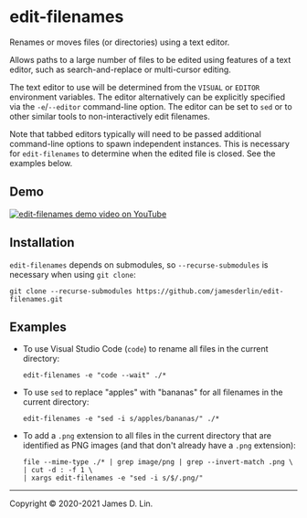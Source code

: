 # edit-filenames

Renames or moves files (or directories) using a text editor.

Allows paths to a large number of files to be edited using features of a text
editor, such as search-and-replace or multi-cursor editing.

The text editor to use will be determined from the `VISUAL` or `EDITOR`
environment variables.  The editor alternatively can be explicitly specified via
the `-e`/`--editor` command-line option.  The editor can be set to `sed` or to
other similar tools to non-interactively edit filenames.

Note that tabbed editors typically will need to be passed additional
command-line options to spawn independent instances.  This is necessary for
`edit-filenames` to determine when the edited file is closed.  See the examples
below.


## Demo

[![edit-filenames demo video on YouTube][edit-filenames-demo-thumbnail]][edit-filenames-demo-video]

[edit-filenames-demo-thumbnail]: https://user-images.githubusercontent.com/17391434/122344256-73cf2300-cefb-11eb-86a6-afc0bdad958b.png
[edit-filenames-demo-video]: https://www.youtube.com/watch?v=PtNb_VgfMyE


## Installation

`edit-filenames` depends on submodules, so `--recurse-submodules` is necessary
when using `git clone`:
```shell
git clone --recurse-submodules https://github.com/jamesderlin/edit-filenames.git
```


## Examples

* To use Visual Studio Code (`code`) to rename all files in the current
  directory:

    ```shell
    edit-filenames -e "code --wait" ./*
    ```

* To use `sed` to replace "apples" with "bananas" for all filenames in the
  current directory:

    ```shell
    edit-filenames -e "sed -i s/apples/bananas/" ./*
    ```

* To add a `.png` extension to all files in the current directory that are
  identified as PNG images (and that don't already have a `.png` extension):

    ```shell
    file --mime-type ./* | grep image/png | grep --invert-match .png \
    | cut -d : -f 1 \
    | xargs edit-filenames -e "sed -i s/$/.png/"
    ```

---

Copyright © 2020-2021 James D. Lin.
